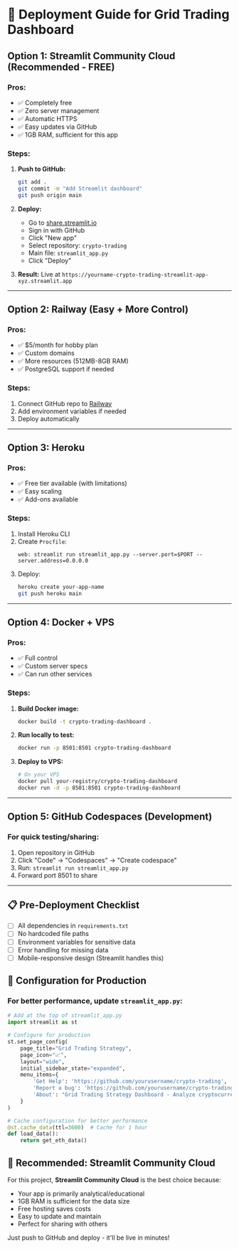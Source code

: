 # 🚀 Deployment Guide for Grid Trading Dashboard

## Option 1: Streamlit Community Cloud (Recommended - FREE)

### Pros:
- ✅ Completely free
- ✅ Zero server management
- ✅ Automatic HTTPS
- ✅ Easy updates via GitHub
- ✅ 1GB RAM, sufficient for this app

### Steps:
1. **Push to GitHub:**
   ```bash
   git add .
   git commit -m "Add Streamlit dashboard"
   git push origin main
   ```

2. **Deploy:**
   - Go to [share.streamlit.io](https://share.streamlit.io)
   - Sign in with GitHub
   - Click "New app"
   - Select repository: `crypto-trading`
   - Main file: `streamlit_app.py`
   - Click "Deploy"

3. **Result:** Live at `https://yourname-crypto-trading-streamlit-app-xyz.streamlit.app`

---

## Option 2: Railway (Easy + More Control)

### Pros:
- ✅ $5/month for hobby plan
- ✅ Custom domains
- ✅ More resources (512MB-8GB RAM)
- ✅ PostgreSQL support if needed

### Steps:
1. Connect GitHub repo to [Railway](https://railway.app)
2. Add environment variables if needed
3. Deploy automatically

---

## Option 3: Heroku

### Pros:
- ✅ Free tier available (with limitations)
- ✅ Easy scaling
- ✅ Add-ons available

### Steps:
1. Install Heroku CLI
2. Create `Procfile`:
   ```
   web: streamlit run streamlit_app.py --server.port=$PORT --server.address=0.0.0.0
   ```
3. Deploy:
   ```bash
   heroku create your-app-name
   git push heroku main
   ```

---

## Option 4: Docker + VPS

### Pros:
- ✅ Full control
- ✅ Custom server specs
- ✅ Can run other services

### Steps:
1. **Build Docker image:**
   ```bash
   docker build -t crypto-trading-dashboard .
   ```

2. **Run locally to test:**
   ```bash
   docker run -p 8501:8501 crypto-trading-dashboard
   ```

3. **Deploy to VPS:**
   ```bash
   # On your VPS
   docker pull your-registry/crypto-trading-dashboard
   docker run -d -p 8501:8501 crypto-trading-dashboard
   ```

---

## Option 5: GitHub Codespaces (Development)

### For quick testing/sharing:
1. Open repository in GitHub
2. Click "Code" → "Codespaces" → "Create codespace"
3. Run: `streamlit run streamlit_app.py`
4. Forward port 8501 to share

---

## 📋 Pre-Deployment Checklist

- [ ] All dependencies in `requirements.txt`
- [ ] No hardcoded file paths
- [ ] Environment variables for sensitive data
- [ ] Error handling for missing data
- [ ] Mobile-responsive design (Streamlit handles this)

## 🔧 Configuration for Production

### For better performance, update `streamlit_app.py`:

```python
# Add at the top of streamlit_app.py
import streamlit as st

# Configure for production
st.set_page_config(
    page_title="Grid Trading Strategy",
    page_icon="📈",
    layout="wide",
    initial_sidebar_state="expanded",
    menu_items={
        'Get Help': 'https://github.com/yourusername/crypto-trading',
        'Report a bug': 'https://github.com/yourusername/crypto-trading/issues',
        'About': "Grid Trading Strategy Dashboard - Analyze cryptocurrency trading strategies"
    }
)

# Cache configuration for better performance
@st.cache_data(ttl=3600)  # Cache for 1 hour
def load_data():
    return get_eth_data()
```

## 🌟 Recommended: Streamlit Community Cloud

For this project, **Streamlit Community Cloud** is the best choice because:
- Your app is primarily analytical/educational
- 1GB RAM is sufficient for the data size
- Free hosting saves costs
- Easy to update and maintain
- Perfect for sharing with others

Just push to GitHub and deploy - it'll be live in minutes!
